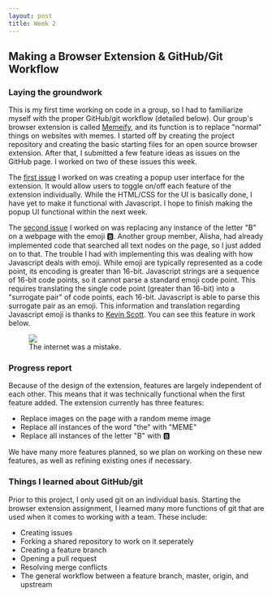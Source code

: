 ```yaml
---
layout: post
title: Week 2
---
```


## Making a Browser Extension & GitHub/Git Workflow

### Laying the groundwork

This is my first time working on code in a group, so I had to familiarize myself with the proper GitHub/git workflow (detailed below). Our group's browser extension is called [Memeify](https://github.com/nyu-ossd-s19/memeify-team-1), and its function is to replace "normal" things on websites with memes. I started off by creating the project repository and creating the basic starting files for an open source browser extension. After that, I submitted a few feature ideas as issues on the GitHub page. I worked on two of these issues this week.

The [first issue](https://github.com/nyu-ossd-s19/memeify-team-1/issues/6) I worked on was creating a popup user interface for the extension. It would allow users to toggle on/off each feature of the extension individually. While the HTML/CSS for the UI is basically done, I have yet to make it functional with Javascript. I hope to finish making the popup UI functional within the next week.

The [second issue](https://github.com/nyu-ossd-s19/memeify-team-1/issues/5) I worked on was replacing any instance of the letter "B" on a webpage with the emoji 🅱. Another group member, Alisha, had already implemented code that searched all text nodes on the page, so I just added on to that. The trouble I had with implementing this was dealing with how Javascript deals with emoji. While emoji are typically represented as a code point, its encoding is greater than 16-bit. Javascript strings are a sequence of 16-bit code points, so it cannot parse a standard emoji code point. This requires translating the single code point (greater than 16-bit) into a "surrogate pair" of code points, each 16-bit. Javascript is able to parse this surrogate pair as an emoji. This information and translation regarding Javascript emoji is thanks to [Kevin Scott](https://thekevinscott.com/emojis-in-javascript/). You can see this feature in work below.

<figure>
    <img src="https://scontent-lga3-1.xx.fbcdn.net/v/t1.15752-9/51591218_600601363704334_965130514925092864_n.png?_nc_cat=100&_nc_ht=scontent-lga3-1.xx&oh=3b75857934e35e97f31929c80661ffec&oe=5CB538DF">
    <figcaption>The internet was a mistake.</figcaption>
</figure>

### Progress report

Because of the design of the extension, features are largely independent of each other. This means that it was technically functional when the first feature added. The extension currently has three features:

- Replace images on the page with a random meme image
- Replace all instances of the word "the" with "MEME"
- Replace all instances of the letter "B" with 🅱

We have many more features planned, so we plan on working on these new features, as well as refining existing ones if necessary.

### Things I learned about GitHub/git

Prior to this project, I only used git on an individual basis. Starting the browser extension assignment, I learned many more functions of git that are used when it comes to working with a team. These include:

- Creating issues
- Forking a shared repository to work on it seperately
- Creating a feature branch
- Opening a pull request
- Resolving merge conflicts
- The general workflow between a feature branch, master, origin, and upstream